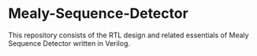 # Mealy-Sequence-Detector
This repository consists of the RTL design and related essentials of Mealy Sequence Detector written in Verilog.
